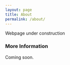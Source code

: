 ```yaml
---
layout: page
title: About
permalink: /about/
---
```


Webpage under construction

### More Information

Coming soon. 


